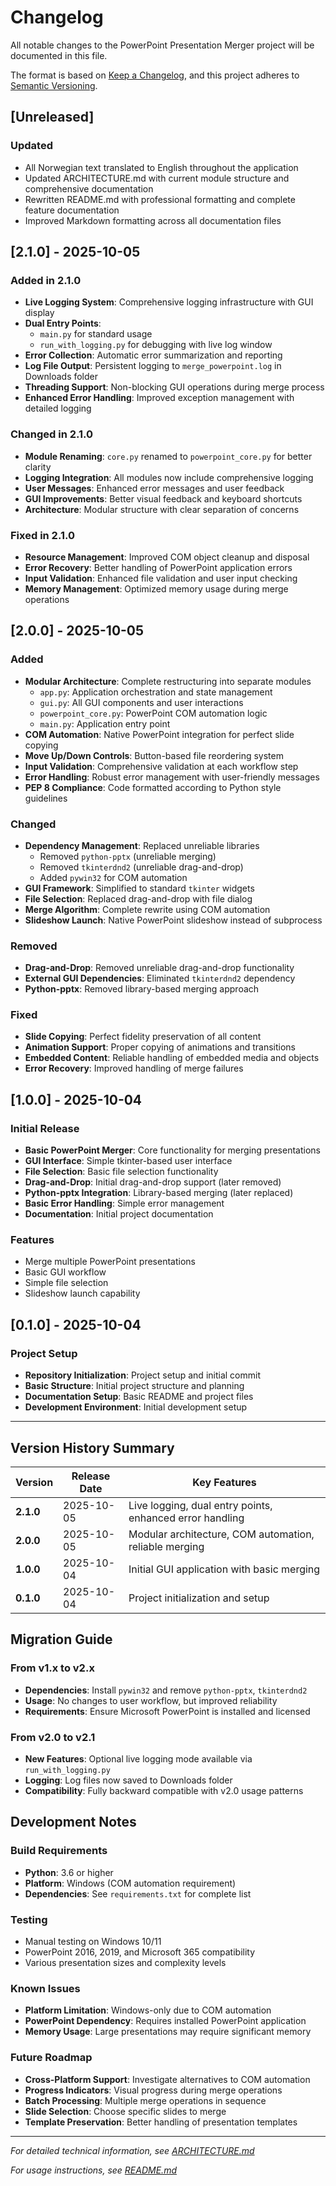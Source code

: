 # Changelog

All notable changes to the PowerPoint Presentation Merger project will be documented in this file.

The format is based on [Keep a Changelog](https://keepachangelog.com/en/1.0.0/),
and this project adheres to [Semantic Versioning](https://semver.org/spec/v2.0.0.html).

## [Unreleased]

### Updated

- All Norwegian text translated to English throughout the application
- Updated ARCHITECTURE.md with current module structure and comprehensive documentation
- Rewritten README.md with professional formatting and complete feature documentation
- Improved Markdown formatting across all documentation files

## [2.1.0] - 2025-10-05

### Added in 2.1.0

- **Live Logging System**: Comprehensive logging infrastructure with GUI display
- **Dual Entry Points**:
  - `main.py` for standard usage
  - `run_with_logging.py` for debugging with live log window
- **Error Collection**: Automatic error summarization and reporting
- **Log File Output**: Persistent logging to `merge_powerpoint.log` in Downloads folder
- **Threading Support**: Non-blocking GUI operations during merge process
- **Enhanced Error Handling**: Improved exception management with detailed logging

### Changed in 2.1.0

- **Module Renaming**: `core.py` renamed to `powerpoint_core.py` for better clarity
- **Logging Integration**: All modules now include comprehensive logging
- **User Messages**: Enhanced error messages and user feedback
- **GUI Improvements**: Better visual feedback and keyboard shortcuts
- **Architecture**: Modular structure with clear separation of concerns

### Fixed in 2.1.0

- **Resource Management**: Improved COM object cleanup and disposal
- **Error Recovery**: Better handling of PowerPoint application errors
- **Input Validation**: Enhanced file validation and user input checking
- **Memory Management**: Optimized memory usage during merge operations

## [2.0.0] - 2025-10-05

### Added

- **Modular Architecture**: Complete restructuring into separate modules
  - `app.py`: Application orchestration and state management
  - `gui.py`: All GUI components and user interactions
  - `powerpoint_core.py`: PowerPoint COM automation logic
  - `main.py`: Application entry point
- **COM Automation**: Native PowerPoint integration for perfect slide copying
- **Move Up/Down Controls**: Button-based file reordering system
- **Input Validation**: Comprehensive validation at each workflow step
- **Error Handling**: Robust error management with user-friendly messages
- **PEP 8 Compliance**: Code formatted according to Python style guidelines

### Changed

- **Dependency Management**: Replaced unreliable libraries
  - Removed `python-pptx` (unreliable merging)
  - Removed `tkinterdnd2` (unreliable drag-and-drop)
  - Added `pywin32` for COM automation
- **GUI Framework**: Simplified to standard `tkinter` widgets
- **File Selection**: Replaced drag-and-drop with file dialog
- **Merge Algorithm**: Complete rewrite using COM automation
- **Slideshow Launch**: Native PowerPoint slideshow instead of subprocess

### Removed

- **Drag-and-Drop**: Removed unreliable drag-and-drop functionality
- **External GUI Dependencies**: Eliminated `tkinterdnd2` dependency
- **Python-pptx**: Removed library-based merging approach

### Fixed

- **Slide Copying**: Perfect fidelity preservation of all content
- **Animation Support**: Proper copying of animations and transitions
- **Embedded Content**: Reliable handling of embedded media and objects
- **Error Recovery**: Improved handling of merge failures

## [1.0.0] - 2025-10-04

### Initial Release

- **Basic PowerPoint Merger**: Core functionality for merging presentations
- **GUI Interface**: Simple tkinter-based user interface
- **File Selection**: Basic file selection functionality
- **Drag-and-Drop**: Initial drag-and-drop support (later removed)
- **Python-pptx Integration**: Library-based merging (later replaced)
- **Basic Error Handling**: Simple error management
- **Documentation**: Initial project documentation

### Features

- Merge multiple PowerPoint presentations
- Basic GUI workflow
- Simple file selection
- Slideshow launch capability

## [0.1.0] - 2025-10-04

### Project Setup

- **Repository Initialization**: Project setup and initial commit
- **Basic Structure**: Initial project structure and planning
- **Documentation Setup**: Basic README and project files
- **Development Environment**: Initial development setup

---

## Version History Summary

| Version | Release Date | Key Features |
|---------|--------------|--------------|
| **2.1.0** | 2025-10-05 | Live logging, dual entry points, enhanced error handling |
| **2.0.0** | 2025-10-05 | Modular architecture, COM automation, reliable merging |
| **1.0.0** | 2025-10-04 | Initial GUI application with basic merging |
| **0.1.0** | 2025-10-04 | Project initialization and setup |

## Migration Guide

### From v1.x to v2.x

- **Dependencies**: Install `pywin32` and remove `python-pptx`, `tkinterdnd2`
- **Usage**: No changes to user workflow, but improved reliability
- **Requirements**: Ensure Microsoft PowerPoint is installed and licensed

### From v2.0 to v2.1

- **New Features**: Optional live logging mode available via `run_with_logging.py`
- **Logging**: Log files now saved to Downloads folder
- **Compatibility**: Fully backward compatible with v2.0 usage patterns

## Development Notes

### Build Requirements

- **Python**: 3.6 or higher
- **Platform**: Windows (COM automation requirement)
- **Dependencies**: See `requirements.txt` for complete list

### Testing

- Manual testing on Windows 10/11
- PowerPoint 2016, 2019, and Microsoft 365 compatibility
- Various presentation sizes and complexity levels

### Known Issues

- **Platform Limitation**: Windows-only due to COM automation
- **PowerPoint Dependency**: Requires installed PowerPoint application
- **Memory Usage**: Large presentations may require significant memory

### Future Roadmap

- **Cross-Platform Support**: Investigate alternatives to COM automation
- **Progress Indicators**: Visual progress during merge operations
- **Batch Processing**: Multiple merge operations in sequence
- **Slide Selection**: Choose specific slides to merge
- **Template Preservation**: Better handling of presentation templates

---

*For detailed technical information, see [ARCHITECTURE.md](ARCHITECTURE.md)*

*For usage instructions, see [README.md](README.md)*
